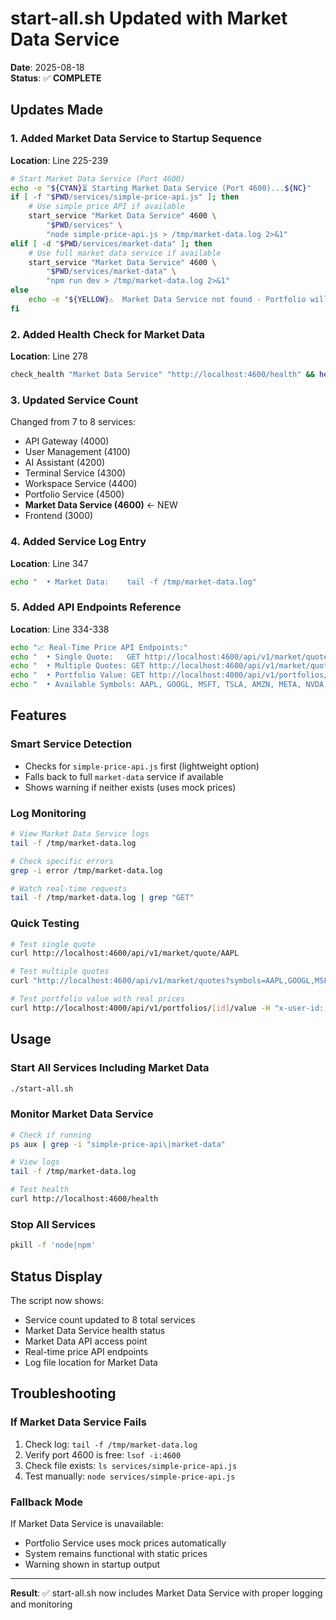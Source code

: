 # start-all.sh Updated with Market Data Service

**Date**: 2025-08-18  
**Status**: ✅ **COMPLETE**

## Updates Made

### 1. Added Market Data Service to Startup Sequence

**Location**: Line 225-239
```bash
# Start Market Data Service (Port 4600)
echo -e "${CYAN}⏳ Starting Market Data Service (Port 4600)...${NC}"
if [ -f "$PWD/services/simple-price-api.js" ]; then
    # Use simple price API if available
    start_service "Market Data Service" 4600 \
        "$PWD/services" \
        "node simple-price-api.js > /tmp/market-data.log 2>&1"
elif [ -d "$PWD/services/market-data" ]; then
    # Use full market data service if available
    start_service "Market Data Service" 4600 \
        "$PWD/services/market-data" \
        "npm run dev > /tmp/market-data.log 2>&1"
else
    echo -e "${YELLOW}⚠️  Market Data Service not found - Portfolio will use mock prices${NC}"
fi
```

### 2. Added Health Check for Market Data

**Location**: Line 278
```bash
check_health "Market Data Service" "http://localhost:4600/health" && health_results+=("market:ok") || health_results+=("market:fail")
```

### 3. Updated Service Count

Changed from 7 to 8 services:
- API Gateway (4000)
- User Management (4100)
- AI Assistant (4200)
- Terminal Service (4300)
- Workspace Service (4400)
- Portfolio Service (4500)
- **Market Data Service (4600)** ← NEW
- Frontend (3000)

### 4. Added Service Log Entry

**Location**: Line 347
```bash
echo "  • Market Data:    tail -f /tmp/market-data.log"
```

### 5. Added API Endpoints Reference

**Location**: Line 334-338
```bash
echo "📈 Real-Time Price API Endpoints:"
echo "  • Single Quote:   GET http://localhost:4600/api/v1/market/quote/:symbol"
echo "  • Multiple Quotes: GET http://localhost:4600/api/v1/market/quotes?symbols=AAPL,GOOGL"
echo "  • Portfolio Value: GET http://localhost:4000/api/v1/portfolios/:id/value"
echo "  • Available Symbols: AAPL, GOOGL, MSFT, TSLA, AMZN, META, NVDA, JPM, V, JNJ"
```

## Features

### Smart Service Detection
- Checks for `simple-price-api.js` first (lightweight option)
- Falls back to full `market-data` service if available
- Shows warning if neither exists (uses mock prices)

### Log Monitoring
```bash
# View Market Data Service logs
tail -f /tmp/market-data.log

# Check specific errors
grep -i error /tmp/market-data.log

# Watch real-time requests
tail -f /tmp/market-data.log | grep "GET"
```

### Quick Testing
```bash
# Test single quote
curl http://localhost:4600/api/v1/market/quote/AAPL

# Test multiple quotes
curl "http://localhost:4600/api/v1/market/quotes?symbols=AAPL,GOOGL,MSFT"

# Test portfolio value with real prices
curl http://localhost:4000/api/v1/portfolios/[id]/value -H "x-user-id: test-user"
```

## Usage

### Start All Services Including Market Data
```bash
./start-all.sh
```

### Monitor Market Data Service
```bash
# Check if running
ps aux | grep -i "simple-price-api\|market-data"

# View logs
tail -f /tmp/market-data.log

# Test health
curl http://localhost:4600/health
```

### Stop All Services
```bash
pkill -f 'node|npm'
```

## Status Display

The script now shows:
- Service count updated to 8 total services
- Market Data Service health status
- Market Data API access point
- Real-time price API endpoints
- Log file location for Market Data

## Troubleshooting

### If Market Data Service Fails
1. Check log: `tail -f /tmp/market-data.log`
2. Verify port 4600 is free: `lsof -i:4600`
3. Check file exists: `ls services/simple-price-api.js`
4. Test manually: `node services/simple-price-api.js`

### Fallback Mode
If Market Data Service is unavailable:
- Portfolio Service uses mock prices automatically
- System remains functional with static prices
- Warning shown in startup output

---

**Result**: ✅ start-all.sh now includes Market Data Service with proper logging and monitoring